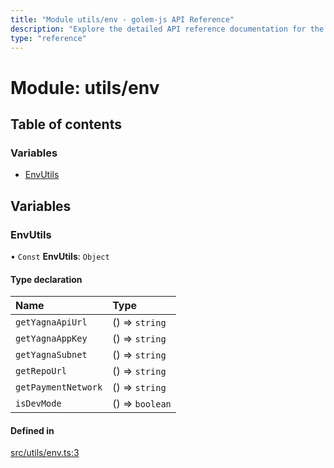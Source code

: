 ```yaml
---
title: "Module utils/env - golem-js API Reference"
description: "Explore the detailed API reference documentation for the Module utils/env within the golem-js SDK for the Golem Network."
type: "reference"
---
```

# Module: utils/env

## Table of contents

### Variables

- [EnvUtils](utils_env#envutils)

## Variables

### EnvUtils

• `Const` **EnvUtils**: `Object`

#### Type declaration

| Name | Type |
| :------ | :------ |
| `getYagnaApiUrl` | () => `string` |
| `getYagnaAppKey` | () => `string` |
| `getYagnaSubnet` | () => `string` |
| `getRepoUrl` | () => `string` |
| `getPaymentNetwork` | () => `string` |
| `isDevMode` | () => `boolean` |

#### Defined in

[src/utils/env.ts:3](https://github.com/golemfactory/golem-js/blob/e10a928/src/utils/env.ts#L3)

